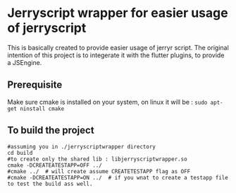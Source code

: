 # Jerryscript wrapper for easier usage of jerryscript
This is basically created to provide easier usage of jerryr script.
The original intention of this project is to integerate it with the flutter plugins, to provide a JSEngine.

## Prerequisite
Make sure cmake is installed on your system, on linux it will be : `sudo apt-get ninstall cmake`

## To build the project 
```
#assuming you in ./jerryscriptwrapper directory
cd build
#to create only the shared lib : libjerryscriptwrapper.so
cmake -DCREATEATESTAPP=OFF ../
#cmake ../  # will create assume CREATETESTAPP flag as OFF
#cmake -DCREATEATESTAPP=ON ../  # if you wnat to create a testapp file to test the build ass well.
```
